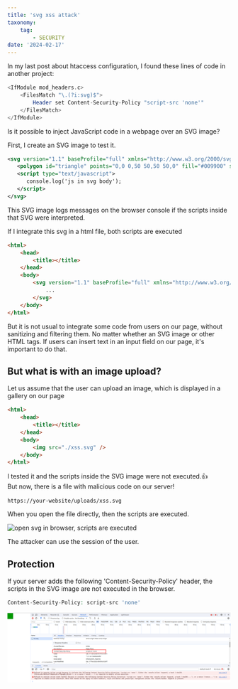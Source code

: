 ```yaml
---
title: 'svg xss attack'
taxonomy:
    tag:
        - SECURITY
date: '2024-02-17'
---
```


In my last post about htaccess configuration, I found these lines of code in another project:

```php
<IfModule mod_headers.c>
    <FilesMatch "\.(?i:svg)$">
        Header set Content-Security-Policy "script-src 'none'"
    </FilesMatch>
</IfModule>
```

Is it possible to inject JavaScript code in a webpage over an SVG image?

First, I create an SVG image to test it.
```xml
<svg version="1.1" baseProfile="full" xmlns="http://www.w3.org/2000/svg" onload="console.log('js on load')">
   <polygon id="triangle" points="0,0 0,50 50,50 50,0" fill="#009900" stroke="#004400"/>
   <script type="text/javascript">
      console.log('js in svg body');
   </script>
</svg>
```
This SVG image logs messages on the browser console if the scripts inside that SVG were interpreted.

If I integrate this svg in a html file, both scripts are executed
```html
<html>
    <head>
        <title></title>
    </head>
    <body>
        <svg version="1.1" baseProfile="full" xmlns="http://www.w3.org/2000/svg" onload="console.log('js on load')">
            ...
        </svg>
    </body>
</html>
```

But it is not usual to integrate some code from users on our page, without sanitizing and filtering them.
No matter whether an SVG image or other HTML tags.
If users can insert text in an input field on our page, it's important to do that. 

## But what is with an image upload?

Let us assume that the user can upload an image, which is displayed in a gallery on our page

```html
<html>
    <head>
        <title></title>
    </head>
    <body>
        <img src="./xss.svg" />
    </body>
</html>
```

I tested it and the scripts inside the SVG image were not executed.👍    
But now, there is a file with malicious code on our server!

```https://your-website/uploads/xss.svg```

When you open the file directly, then the scripts are executed.

![open svg in browser, scripts are executed](./screenshot.png)

The attacker can use the session of the user.

## Protection

If your server adds the following 'Content-Security-Policy' header, the scripts in the SVG image are not executed in the browser.

```php
Content-Security-Policy: script-src 'none'
```

![open svg in browser, scripts are not executed](./screenshot_protection.png)